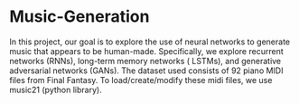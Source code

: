 # Music-Generation
In this project, our goal is to explore the use of neural networks to generate music that appears to be human-made. Specifically, we explore recurrent networks (RNNs), long-term memory networks ( LSTMs), and generative adversarial networks (GANs). The dataset used consists of 92 piano MIDI files from Final Fantasy. To load/create/modify these midi files, we use music21 (python library).
